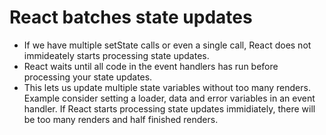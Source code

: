 # React batches state updates 

- If we have multiple setState calls or even a single call, React does not immideately starts processing state updates.
- React waits until all code in the event handlers has run before processing your state updates.
- This lets us update multiple state variables without too many renders. Example consider setting a loader, data and error variables in an event handler. If React starts processing state updates immidiately, there will be too many renders and half finished renders.
